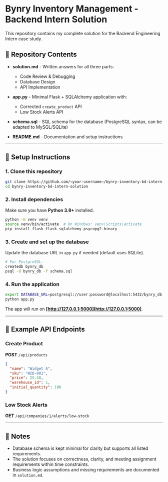 # Bynry Inventory Management - Backend Intern Solution

This repository contains my complete solution for the Backend Engineering Intern case study.

## 📂 Repository Contents

* **solution.md** - Written answers for all three parts:

  * Code Review & Debugging
  * Database Design
  * API Implementation
* **app.py** - Minimal Flask + SQLAlchemy application with:

  * Corrected `create_product` API
  * Low Stock Alerts API
* **schema.sql** - SQL schema for the database (PostgreSQL syntax, can be adapted to MySQL/SQLite)
* **README.md** - Documentation and setup instructions

---

## 🚀 Setup Instructions

### 1. Clone this repository

```bash
git clone https://github.com/<your-username>/bynry-inventory-bd-intern-solution.git
cd bynry-inventory-bd-intern-solution
```

### 2. Install dependencies

Make sure you have **Python 3.8+** installed.

```bash
python -m venv venv
source venv/bin/activate  # On Windows: venv\Scripts\activate
pip install flask flask_sqlalchemy psycopg2-binary
```

### 3. Create and set up the database

Update the database URL in `app.py` if needed (default uses SQLite).

```bash
# For PostgreSQL:
createdb bynry_db
psql -d bynry_db -f schema.sql
```

### 4. Run the application

```bash
export DATABASE_URL=postgresql://user:password@localhost:5432/bynry_db
python app.py
```

The app will run on **[http://127.0.0.1:5000](http://127.0.0.1:5000)**.

---

## 📌 Example API Endpoints

### Create Product

**POST** `/api/products`

```json
{
  "name": "Widget A",
  "sku": "WID-001",
  "price": 25.50,
  "warehouse_id": 1,
  "initial_quantity": 100
}
```

### Low Stock Alerts

**GET** `/api/companies/1/alerts/low-stock`

---

## 📝 Notes

* Database schema is kept minimal for clarity but supports all listed requirements.
* The solution focuses on correctness, clarity, and meeting assignment requirements within time constraints.
* Business logic assumptions and missing requirements are documented in `solution.md`.
